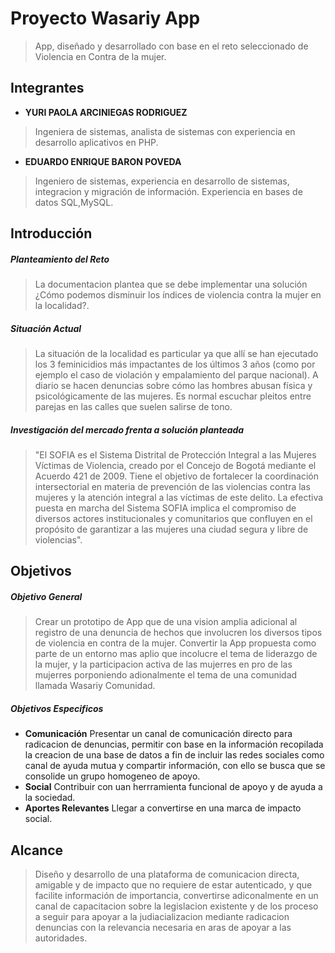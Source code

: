 # Proyecto Wasariy App

>App, diseñado y desarrollado con base en el reto seleccionado de Violencia en Contra de la mujer.

## Integrantes

- **YURI PAOLA ARCINIEGAS RODRIGUEZ** 
>Ingeniera de sistemas, analista de sistemas con experiencia en desarrollo aplicativos en PHP.
- **EDUARDO ENRIQUE BARON POVEDA** 
>Ingeniero de sistemas, experiencia en desarrollo de sistemas, integracion y migración de información. Experiencia en bases de datos SQL,MySQL.



## Introducción

##### Planteamiento del Reto
>La documentacion plantea que se debe implementar una solución ¿Cómo podemos disminuir los índices de violencia contra la mujer en la localidad?.

##### Situación Actual
>La situación de la localidad es particular ya que allí se han
ejecutado los 3 feminicidios más impactantes de los últimos 3
años (como por ejemplo el caso de violación y empalamiento del
parque nacional). A diario se hacen denuncias sobre cómo las
hombres abusan física y psicológicamente de las mujeres. Es
normal escuchar pleitos entre parejas en las calles que suelen
salirse de tono.

##### Investigación del mercado frenta a solución planteada
>"El SOFIA es el Sistema Distrital de Protección Integral a las Mujeres Víctimas de Violencia, creado por el Concejo de Bogotá mediante el Acuerdo 421 de 2009. Tiene el objetivo de fortalecer la coordinación intersectorial en materia de prevención de las violencias contra las mujeres y la atención integral a las víctimas de este delito. La efectiva puesta en marcha del Sistema SOFIA implica el compromiso de diversos actores institucionales y comunitarios que confluyen en el propósito de garantizar a las mujeres una ciudad segura y libre de violencias".


## Objetivos

##### Objetivo General
>Crear un prototipo de App que de una vision amplia adicional al registro de una denuncia de hechos que involucren los diversos tipos de violencia en contra de la mujer. Convertir la App propuesta como parte de un entorno mas aplio que incolucre el tema de liderazgo de la mujer, y la participacion activa de las mujerres en pro de las mujerres porponiendo adionalmente el tema de una comunidad llamada Wasariy Comunidad. 

##### Objetivos Especificos
- **Comunicación** Presentar un canal de comunicación directo para radicacion de denuncias, permitir con base en la información recopilada la creacion de una base de datos a fin de incluir las redes sociales como canal de ayuda mutua y compartir información, con ello se busca que se consolide un grupo homogeneo de apoyo.
- **Social** Contribuir con uan herrramienta funcional de apoyo y de ayuda a la sociedad.
- **Aportes Relevantes** Llegar a convertirse en una marca de impacto social.

## Alcance
>Diseño y desarrollo de una plataforma de comunicacion directa, amigable y de impacto que no requiere de estar autenticado, y que facilite información de importancia, convertirse adiconalmente en un canal de capacitacion sobre la legislacion existente y de los proceso a seguir para apoyar a la judiacializacion mediante radicacion denuncias con la relevancia necesaria en aras de apoyar a las autoridades.

